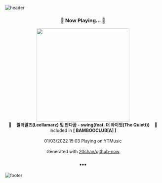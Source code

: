 ![header](https://capsule-render.vercel.app/api?type=wave&height=170&section=header&text=Hi.%20I'm%20SHIFT&fontColor=090707&fontAlignX=45&fontAlignY=65&fontSize=100)

<h3 align="center">🎵 Now Playing... 🎵</h3>
<p align="center">
  <a href="https://music.youtube.com/watch?v=d6MmyjUuMoA">
    <img width="300" src="https://lh3.googleusercontent.com/yho9-U06GXUYty19tSZzfaL6sxmd4yBYHnSHzrnSkPIh27RvZ4yDFlON_swUpbRKPJ3HIG0lj_WdsR-T">
  </a>
  <br>
  🎵&nbsp&nbsp&nbsp <b>릴러말즈(Leellamarz) 및 판다곰 - swing(feat. 더 콰이엇(The Quiett))</b> &nbsp&nbsp&nbsp🎵
  <br>
  included in <b>[ BAMBOOCLUB[A] ]</b>
  
  <br />
  <br />
  01/03/2022 15:03 Playing on YTMusic
  <br />
  <br />
  Generated with <a href="https://github.com/20chan/github-now">20chan/github-now</a>
</p>

<h3 align="center">•••</h3>

![footer](https://capsule-render.vercel.app/api?type=wave&height=150&section=footer)
